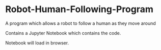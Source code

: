 # Robot-Human-Following-Program
A program which allows a robot to follow a human as they move around

Contains a Jupyter Notebook which contains the code.

Notebook will load in browser.
